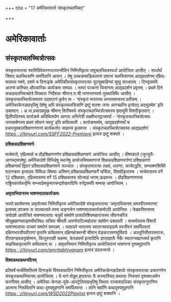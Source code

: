 +++
title = "17 अमेरिकावार्ताः संस्कृतचलच्चित्"

+++
# **अमेरिकावार्ताः**

## संस्कृतचलच्चित्रोत्सवः

संस्कृतभारत्या स्वामिविवेकानन्दजयन्तीदिनं निमित्तीकृत्य लघुचलच्चित्रस्पर्धा आयोजिता आसीत् । स्पर्धार्थं त्रिंशत् चलच्चित्राणि समर्पितानि आसन् । तेषु उच्चक्रमाङ्कितानां दशानां चलचित्राणाम् आद्यप्रदर्शनम् एप्रिल्-मासस्य नवमे, दशमे च दिनाङ्के अमेरिकीयसंस्कृतभारत्याः युट्यूब्वाहिन्यां सुष्ठु सञ्जातम् । दिनद्वयमपि आरम्भे कश्चित् औपचारिकः कार्यक्रमः सम्पन्नः । तत्परं पञ्चानां चित्राणाम् आद्यप्रदर्शनं प्रवृत्तम् । प्रथमे दिने कन्नडचलच्चित्रक्षेत्रे विख्यातः निर्देशकः श्रीमान् त.श्री.नागाभरणवर्यः मुख्यातिथिः आसीत् । संस्कृतचलच्चित्रोत्सवस्य उद्घाटनं कुर्वन् सः - ‘संस्कृतं भारतस्य अन्तस्सत्त्वस्य प्रतीकम् । अमेरिकाकेनडाप्रभृतिषु देशेषु अपि संस्कृतचलचित्राणि द्रष्टुं शतशः जनाः आगच्छन्ति इत्येतद् अद्भुतमेव’ इति उक्तवान् । अ.भा.प्रचारप्रमुखः श्रीमान् शिरीषवर्यः संस्कृतचलच्चित्रोत्सवस्य पृष्ठभूमिं विशदीकृतवान् । द्वितीयदिनस्य कार्यक्रमे अतिथिरूपेण आगता अभिनेत्री लक्ष्मीभारद्वाजवर्या - ‘संस्कृतचलच्चित्रोत्सवः जनाकर्षणस्य प्रथमं सोपानं भवतु’ इति कथितवती । कार्यक्रमार्थम्, आद्यप्रदर्शनार्थं च प्रचारयुवबालशिक्षणगणानां कार्यकर्तारः साहाय्यं कृतवन्तः । संस्कृतचलच्चित्रोत्सवस्य आद्यप्रदर्शनं [*httpsः//tinyurl.com/SSFF2022-Premiere*](httpsः//tinyurl.com/SSFF2022-Premiere) इत्यत्र द्रष्टुं शक्यते ।

**प्रशिक्षकप्रशिक्षणवर्गः**

मार्चमासे, एप्रिल्मासे च प्रौढशिक्षणगणेन प्रशिक्षकप्रशिक्षणवर्गः आयोजितः आसीत् । ग्रीष्मकाले (जून्जुलै-आगस्ट्मासेषु) अमेरिकादेशे विभिन्नेषु स्थानेषु आयोजयिष्यमाणानां शिक्षकप्रशिक्षणवर्गाणां प्रशिक्षकाणां प्रशिक्षणार्थं द्विवारं प्रशिक्षकप्रशिक्षणवर्गः सञ्जातः । संस्कृतभारत्याः लक्ष्यं, धारणाः, कार्यपद्धतिः, सम्भाषणशिबिरे पाठनक्रमः इत्यादयः विविधाः विषयाः अस्मिन् प्रशिक्षकप्रशिक्षणवर्गे चर्चिताः, विशदीकृताश्च । मार्चमासस्य वर्गे 12 प्रशिक्षकाः, एप्रिल्मासस्य वर्गे 15 प्रशिक्षकाश्च सोत्साहं भागम् ऊढवन्तः । प्रौढशिक्षणगणस्य राष्ट्रियकार्यकर्तृभिः सन्ध्याप्रेमकुमारचन्द्रशेखरादिभिः वर्गद्वयमपि सम्यक् आयोजितम् ।

**अमृताभियानस्य भाषणमालाकार्यक्रमः**

भारते प्रवर्तमानम् अमृतोत्सवं निमित्तीकृत्य अमेरिकादेशे संस्कृतभारत्या ‘अमृताभियानम् अमरवीरस्मरणम्’ इत्ययम् उपक्रमः यः सञ्चाल्यते तस्य अङ्गत्वेन भाषणमालाकार्यक्रमोऽपि आयोजितः । फेब्रवरीमासस्य त्रयोदशे आयोजिते भाषणमालायाः चतुर्थे समर्पणे छत्रपतिशिवमहाराजस्य जीवनचरित्रं श्रीसुब्रह्मण्यवाङ्मयीपरिषदः सचिवा श्रीमती अपर्णापाटिल्महोदया संक्षेपेण उक्तवती । माचर्मासस्य विंशतौ भाषणमालायाः पञ्चमं समर्पणं सम्पन्नम् । तदवसरे भारतस्य स्वातन्त्र्यसङ्ग्रामे स्वजीवनं समर्पितवतां दक्षिणभारतीयवीराणां वृत्तानि कथितवान् दक्षिणक्षेत्रमन्त्री श्रीमान् वेङ्कटरमणमूर्तिवर्यः । अल्लूरिसीतारामराजः, वीरपाण्ड्यकट्टबोम्मनः, कित्तूरुराज्ञी चन्नम्मा, केरळवर्मा इत्यादिभिः ज्ञाताज्ञातैः नैकैः स्वातन्त्र्यप्राप्त्यर्थं कृतानि साहसिककृत्यानि कथितवान् सः । अमृताभियानं निमित्तीकृत्य आयोजितानां भाषणानां दृश्यमुद्रणानि [*httpsः//tinyurl.com/amritabhiyanam*](httpsः//tinyurl.com/amritabhiyanam) इत्यत्र उपलभ्यन्ते ।

**विश्वकथाकथनदिनम्**

प्रतिवर्षं मार्चविंशतितमे दिनाङ्के विश्वकथादिनं निमित्तीकृत्य अमेरिकाकेनडादेशयोः संस्कृतभारत्याः प्रचारगणेन संस्कृतकथाभियानम् आयोजितम् । ये भागं वोढुम् इष्टवन्तः तैः कस्याश्चित् कथायाः निरूपणं दृश्यमाध्यमेन करणीयम् आसीत् । अमेरिका-केनडा-युके-आस्ट्रेलियाप्रभृतिषु स्थिताः पञ्चाशदधिकाः संस्कृतानुरागिणः आत्मना निरूपितानि कथा-दृश्यमुद्रणानि समर्पितवन्तः । तानि सर्वाणि कथादृश्यमुद्रणानि [*httpsः//tinyurl.com/WSD2022Playlist*](httpsः//tinyurl.com/WSD2022Playlist) इत्यत्र द्रष्टुं शक्यानि ।


